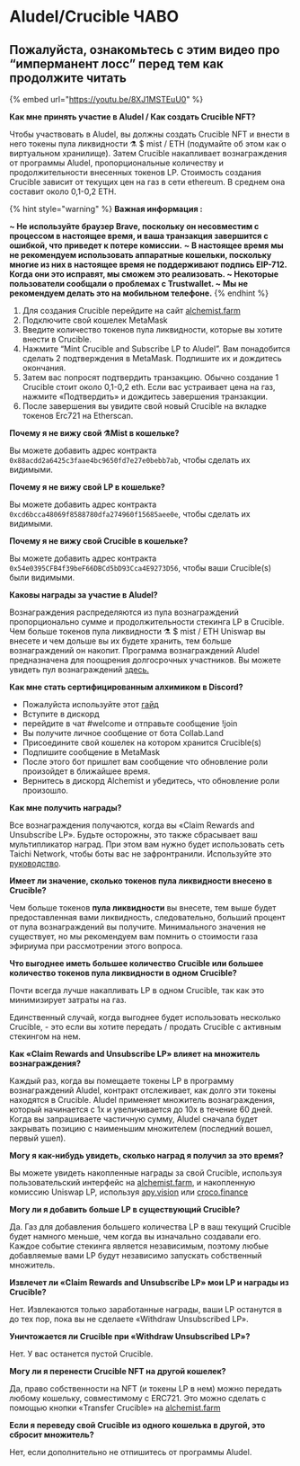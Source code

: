 # Aludel/Crucible ЧАВО

## **Пожалуйста, ознакомьтесь с этим видео про “имперманент лосс” перед тем как продолжите читать**

{% embed url="https://youtu.be/8XJ1MSTEuU0" %}

**Как мне принять участие в Aludel / Как создать Crucible NFT?**

Чтобы участвовать в Aludel, вы должны создать Crucible NFT и внести в него токены пула ликвидности ⚗️ $ mist / ETH \(подумайте об этом как о виртуальном хранилище\). Затем Crucible накапливает вознаграждения от программы Aludel, пропорциональные количеству и продолжительности внесенных токенов LP. Стоимость создания Crucible зависит от текущих цен на газ в сети ethereum. В среднем она составит около 0,1-0,2 ETH.

{% hint style="warning" %}
**Важная информация :**

**~ Не используйте браузер Brave, поскольку он несовместим с процессом в настоящее время, и ваша транзакция завершится с ошибкой, что приведет к потере комиссии.** **~ В настоящее время мы не рекомендуем использовать аппаратные кошельки, поскольку многие из них в настоящее время не поддерживают подпись EIP-712. Когда они это исправят, мы сможем это реализовать. ~ Некоторые пользователи сообщали о проблемах с Trustwallet. ~ Мы не рекомендуем делать это на мобильном телефоне.**
{% endhint %}

1. Для создания Crucible перейдите на сайт [alchemist.farm](https://alchemist.farm/)
2. Подключите свой кошелек MetaMask
3. Введите количество токенов пула ликвидности, которые вы хотите внести в Crucible.
4. Нажмите “Mint Crucible and Subscribe LP to Aludel”. Вам понадобится сделать 2 подтверждения в MetaMask. Подпишите их и дождитесь окончания.  
5. Затем вас попросят подтвердить транзакцию. Обычно создание 1 Crucible стоит около 0,1-0,2 eth. Если вас устраивает цена на газ, нажмите «Подтвердить» и дождитесь завершения транзакции.
6. После завершения вы увидите свой новый Crucible на вкладке токенов Erc721 на Etherscan.

**Почему я не вижу свой ⚗️Mist в кошельке?**

Вы можете добавить адрес контракта `0x88acdd2a6425c3faae4bc9650fd7e27e0bebb7ab`, чтобы сделать их видимыми.

**Почему я не вижу свой LP в кошельке?**

Вы можете добавить адрес контракта `0xcd6bcca48069f8588780dfa274960f15685aee0e`, чтобы сделать их видимыми.

**Почему я не вижу свой Crucible в кошельке?**

Вы можете добавить адрес контракта `0x54e0395CFB4f39beF66DBCd5bD93Cca4E9273D56`, чтобы ваши Crucible\(s\) были видимыми.

**Каковы награды за участие в Aludel?**

Вознаграждения распределяются из пула вознаграждений пропорционально сумме и продолжительности стекинга LP в Crucible. Чем больше токенов пула ликвидности ⚗️ $ mist / ETH Uniswap вы внесете и чем дольше вы их будете хранить, тем больше вознаграждений он накопит. Программа вознаграждений Aludel предназначена для поощрения долгосрочных участников. Вы можете увидеть пул вознаграждений [здесь.](https://etherscan.io/address/0x04108d6e9a51bec5170f8fd953a156cf754ba541)

**Как мне стать сертифицированным алхимиком в Discord?**

* Пожалуйста используйте этот [гайд](https://hackmd.io/@alchemistcoin/H1qJBNwLO)
* Вступите в дискорд
* перейдите в чат \#welcome и отправьте сообщение !join
* Вы получите личное сообщение от бота Collab.Land
* Присоедините свой кошелек на котором хранится Crucible\(s\)
* Подпишите сообщение в MetaMask
* После этого бот пришлет вам сообщение что обновление роли произойдет в ближайшее время.
* Вернитесь в дискорд Alchemist и убедитесь, что обновление роли произошло.

**Как мне получить награды?**

Все вознаграждения получаются, когда вы «Claim Rewards and Unsubscribe LP». Будьте осторожны, это также сбрасывает ваш мультипликатор наград. При этом вам нужно будет использовать сеть Taichi Network, чтобы боты вас не зафронтранили. Используйте это [руководство](https://hackmd.io/@alchemistcoin/HJQfILxw_).

**Имеет ли значение, сколько токенов пула ликвидности внесено в Crucible?**

Чем больше токенов **пула ликвидности** вы внесете, тем выше будет предоставленная вами ликвидность, следовательно, больший процент от пула вознаграждений вы получите. Минимального значения не существует, но мы рекомендуем вам помнить о стоимости газа эфириума при рассмотрении этого вопроса.

**Что выгоднее иметь большее количество Crucible или большее количество токенов пула ликвидности в одном Crucible?**

Почти всегда лучше накапливать LP в одном Crucible, так как это минимизирует затраты на газ.

Единственный случай, когда выгоднее будет использовать несколько Crucible, - это если вы хотите передать / продать Crucible с активным стекингом на нем.

**Как «Claim Rewards and Unsubscribe LP» влияет на множитель вознаграждения?**

Каждый раз, когда вы помещаете токены LP в программу вознаграждений Aludel, контракт отслеживает, как долго эти токены находятся в Crucible. Aludel применяет множитель вознаграждения, который начинается с 1x и увеличивается до 10x в течение 60 дней. Когда вы запрашиваете частичную сумму, Aludel сначала будет закрывать позицию с наименьшим множителем \(последний вошел, первый ушел\).

**Могу я как-нибудь увидеть, сколько наград я получил за это время?**

Вы можете увидеть накопленные награды за свой Crucible, используя пользовательский интерфейс на [alchemist.farm](https://alchemist.farm), и накопленную комиссию Uniswap LP, используя [apy.vision](https://apy.vision/) или [croco.finance](https://croco.finance/)

**Могу ли я добавить больше LP в существующий Crucible?**

Да. Газ для добавления большего количества LP в ваш текущий Crucible будет намного меньше, чем когда вы изначально создавали его. Каждое событие стекинга является независимым, поэтому любые добавляемые вами LP будут независимо запускать собственный множитель.

**Извлечет ли «Claim Rewards and Unsubscribe LP» мои LP и награды из Crucible?**

Нет. Извлекаются только заработанные награды, ваши LP останутся в до тех пор, пока вы не сделаете «Withdraw Unsubscribed LP».

**Уничтожается ли Crucible при «Withdraw Unsubscribed LP»?**

Нет. У вас останется пустой Crucible.

**Могу ли я перенести Crucible NFT на другой кошелек?**

Да, право собственности на NFT \(и токены LP в нем\) можно передать любому кошельку, совместимому с ERC721. Это можно сделать с помощью кнопки «Transfer Crucible» на [alchemist.farm](https://alchemist.farm/)

**Если я переведу свой Crucible из одного кошелька в другой, это сбросит множитель?**

Нет, если дополнительно не отпишитесь от программы Aludel.

